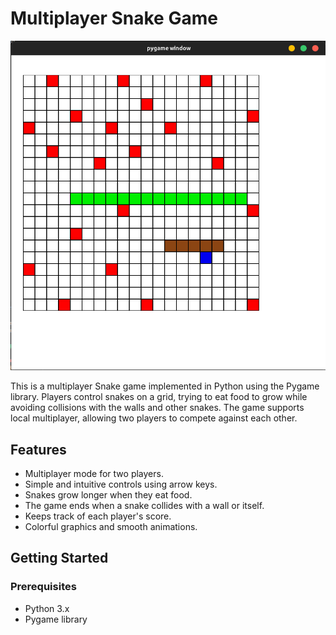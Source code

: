# Multiplayer Snake Game

![Snake Game Screenshot](assets/screenshot.png)

This is a multiplayer Snake game implemented in Python using the Pygame library. Players control snakes on a grid, trying to eat food to grow while avoiding collisions with the walls and other snakes. The game supports local multiplayer, allowing two players to compete against each other.

## Features

- Multiplayer mode for two players.
- Simple and intuitive controls using arrow keys.
- Snakes grow longer when they eat food.
- The game ends when a snake collides with a wall or itself.
- Keeps track of each player's score.
- Colorful graphics and smooth animations.

## Getting Started

### Prerequisites

- Python 3.x
- Pygame library